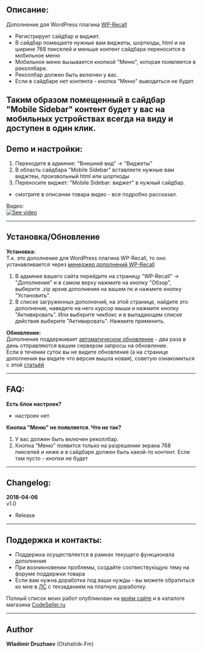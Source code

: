 ## Описание:  

Дополнение для WordPress плагина [WP-Recall](https://wordpress.org/plugins/wp-recall/)  
- Регистрирует сайдбар и виджет. 
- В сайдбар помещаете нужные вам виджеты, шорткоды, html и на ширине 768 пикселей и меньше контент сайдбара переносится в мобильное меню
- Мобильное меню вызывается кнопкой "Меню", которая появляется в реколлбаре.
- Реколлбар должен быть включен у вас.
- Если в сайдбаре нет контента - кнопка "Меню" выводиться не будет.

Таким образом помещенный в сайдбар "Mobile Sidebar" контент будет у вас на мобильных устройствах всегда на виду и доступен в один клик.
------------------------------


## Demo и настройки:  
1. Переходите в админке: "Внешний вид" -> "Виджеты"
2. В область сайдбара "Mobile Sidebar" вставляете нужные вам виджтеы, произвольный html или шорткоды
3. Переносите виджет: "Mobile Sidebar: виджет" в нужный сайдбар.
- смотрите в описании товара видео - все подробно рассказал.

Видео:  
[![See video](https://img.youtube.com/vi/IXerberpR1o/0.jpg)](https://www.youtube.com/watch?v=IXerberpR1o "See video")  

------------------------------

## Установка/Обновление  

**Установка:**  
Т.к. это дополнение для WordPress плагина WP-Recall, то оно устанавливается через [менеджер дополнений WP-Recall](https://codeseller.ru/obshhie-svedeniya-o-dopolneniyax-wp-recall/)  

1. В админке вашего сайта перейдите на страницу "WP-Recall" -> "Дополнения" и в самом верху нажмите на кнопку "Обзор", выберите .zip архив дополнения на вашем пк и нажмите кнопку "Установить".  
2. В списке загруженных дополнений, на этой странице, найдите это дополнение, наведите на него курсор мыши и нажмите кнопку "Активировать". Или выберите чекбокс и в выпадающем списке действия выберите "Активировать". Нажмите применить.  


**Обновление:**  
Дополнение поддерживает [автоматическое обновление](https://codeseller.ru/avtomaticheskie-obnovleniya-dopolnenij-plagina-wp-recall/) - два раза в день отправляются вашим сервером запросы на обновление.  
Если в течении суток вы не видите обновления (а на странице дополнения вы видите что версия вышла новая), советую ознакомиться с этой [статьёй](https://codeseller.ru/post-group/rabota-wordpress-krona-cron-prinuditelnoe-vypolnenie-kron-zadach-dlya-wp-recall/) 

------------------------------

## FAQ:  
**Есть блок настроек?**  
- настроек нет.


**Кнопка "Меню" не появляется. Что не так?**  
1. У вас должен быть включен реколлбар.
2. Кнопка "Меню" появится только на разрешении экрана 768 пикселей и ниже и в сайдбаре должен быть какой-то контент. Если там пусто - кнопки не будет


------------------------------

## Changelog:  
**2018-04-06**  
v1.0  
- Release  


------------------------------


## Поддержка и контакты:  

* Поддержка осуществляется в рамках текущего функционала дополнения  
* При возникновении проблемы, создайте соотвествующую тему на форуме поддержки товара  
* Если вам нужна доработка под ваши нужды - вы можете обратиться ко мне в [ЛС](https://codeseller.ru/author/otshelnik-fm/?tab=chat) с техзаданием на платную доработку.  

Полный список моих работ опубликован на [моём сайте](https://otshelnik-fm.ru/all-my-addons-for-wp-recall/) и в каталоге магазина [CodeSeller.ru](https://codeseller.ru/author/otshelnik-fm/?tab=publics&subtab=type-products)  

------------------------------

## Author  

**Wladimir Druzhaev** (Otshelnik-Fm)  

